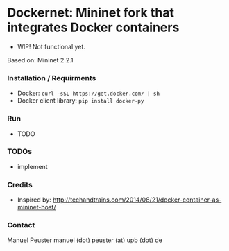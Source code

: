 Dockernet: Mininet fork that integrates Docker containers
========================================================

* WIP! Not functional yet.

Based on: Mininet 2.2.1

### Installation / Requirments

* Docker: `curl -sSL https://get.docker.com/ | sh`
* Docker client library: `pip install docker-py`

### Run

* TODO


### TODOs

* implement


### Credits

* Inspired by: http://techandtrains.com/2014/08/21/docker-container-as-mininet-host/ 


### Contact

Manuel Peuster
manuel (dot) peuster (at) upb (dot) de
